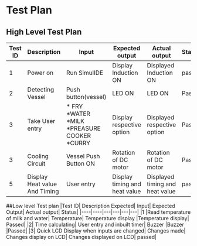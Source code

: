 # Test Plan
## High Level Test Plan
|Test ID|	Description|	 Input|	Expected output|	Actual output|	Status|
|---|---|---|----|---|---|
|1|	Power on	|Run SimulIDE|Display Induction ON|Displayed	Induction ON|	pass|
|2|	Detecting Vessel|	Push button(vessel)|	LED ON|	LED ON	|Pass||3	|Cooling Circuit|	Vessel Push Button ON|	Rotation of DC motor| 	Rotation of DC motor| 	Pass|
|3	|Take User entry|	*	FRY	*WATER *MILK *PREASURE COOKER *CURRY|	Display respective option|	Displayed respective option|	Pass|
|3	|Cooling Circuit|	Vessel Push Button ON|	Rotation of DC motor| 	Rotation of DC motor| 	Pass|
|5	|Display Heat value And Timing|	User entry| 	Display timing and heat value|	Displayed timing and heat value|	pass|

##Low level Test plan
|Test ID|	Description	Expected| Input|	Expected Output|	Actual output|	Status|
|----|----|---|---|---|---|
|1	|Read temperature of milk and water|	Temperature|	Temperature display	|Temperature display|	Passed|
|2|	Time calculating|	User entry and inbuilt timer|	Buzzer	|Buzzer	|Passed|
|3|	Quick LCD Display when inputs are  changed|	Changes made|	Changes display on LCD|	Changes displayed on LCD|	passed|






